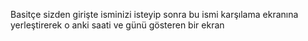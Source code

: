Basitçe sizden girişte isminizi isteyip sonra bu ismi karşılama ekranına yerleştirerek o anki saati ve günü gösteren bir ekran